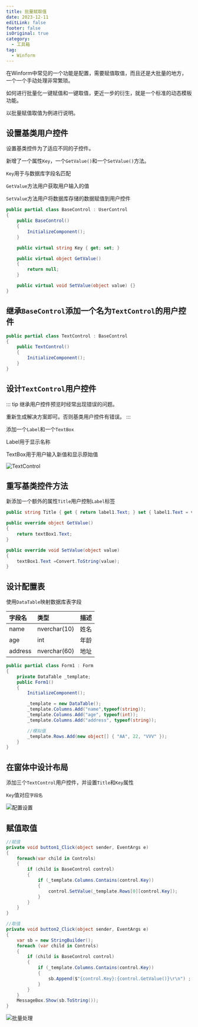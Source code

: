 ```yaml
---
title: 批量赋取值
date: 2023-12-11
editLink: false
footer: false
isOriginal: true
category:
  - 工具箱
tag:
  - Winform
---
```


在Winform中常见的一个功能是配置，需要赋值取值，而且还是大批量的地方，一个一个手动处理非常繁琐。

如何进行批量化一键赋值和一键取值，更近一步的衍生，就是一个标准的动态模板功能。

以批量赋值取值为例进行说明。

## 设置基类用户控件

设置基类控件为了适应不同的子控件。

新增了一个属性`Key`，一个`GetValue()`和一个`SetValue()`方法。

`Key`用于与数据库字段名匹配

`GetValue`方法用户获取用户输入的值

`SetValue`方法用户将数据库存储的数据赋值到用户控件

```cs
public partial class BaseControl : UserControl
{
    public BaseControl()
    {
        InitializeComponent();
    }

    public virtual string Key { get; set; }

    public virtual object GetValue()
    {
        return null;
    }

    public virtual void SetValue(object value) {}
}
```

## 继承`BaseControl`添加一个名为`TextControl`的用户控件

```cs
public partial class TextControl : BaseControl
{
    public TextControl()
    {
        InitializeComponent();
    }
}
```

## 设计`TextControl`用户控件

::: tip
继承用户控件预览时经常出现错误的问题。

重新生成解决方案即可。否则基类用户控件有错误。
:::

添加一个`Label`和一个`TextBox`

Label用于显示名称

TextBox用于用户输入新值和显示原始值

![TextControl](https://image.ilyl.life:8443/dotnet/winform1.png)

## 重写基类控件方法

新添加一个额外的属性`Title`用户控制`Label`标签

```cs
public string Title { get { return label1.Text; } set { label1.Text = value; } }

public override object GetValue()
{
    return textBox1.Text;
}

public override void SetValue(object value)
{
    textBox1.Text =Convert.ToString(value);
}
   ```

## 设计配置表

使用`DataTable`映射数据库表字段

|字段名|类型|描述|
|:-|:-|:-|
|name|nverchar(10)|姓名|
|age|int|年龄|
|address|nverchar(60)|地址|

```cs
public partial class Form1 : Form
{
    private DataTable _template;
    public Form1()
    {
        InitializeComponent();

        _template = new DataTable();
        _template.Columns.Add("name",typeof(string));
        _template.Columns.Add("age", typeof(int));
        _template.Columns.Add("address", typeof(string));

        //模拟值
        _template.Rows.Add(new object[] { "AA", 22, "VVV" });
    }
}
```

## 在窗体中设计布局

添加三个`TextControl`用户控件，并设置`Title`和`Key`属性

`Key`值对应`字段名`

![配置设置](https://image.ilyl.life:8443/dotnet/winform2.png)

## 赋值取值

```cs
//赋值
private void button1_Click(object sender, EventArgs e)
{
    foreach(var child in Controls)
    {
        if (child is BaseControl control)
        {
            if (_template.Columns.Contains(control.Key))
            {
                control.SetValue(_template.Rows[0][control.Key]);
            }
        }
    }
}

//取值
private void button2_Click(object sender, EventArgs e)
{
    var sb = new StringBuilder();
    foreach (var child in Controls)
    {
        if (child is BaseControl control)
        {
            if (_template.Columns.Contains(control.Key))
            {
                sb.Append($"{control.Key}:{control.GetValue()}\r\n") ;
            }
        }
    }
    MessageBox.Show(sb.ToString());
}
```

![批量处理](https://image.ilyl.life:8443/dotnet/winform3.gif)
